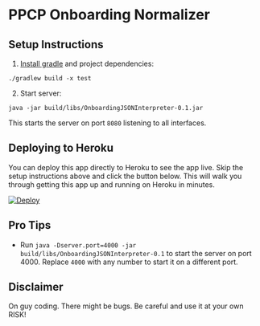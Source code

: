 # PPCP Onboarding Normalizer





## Setup Instructions

1. [Install gradle](https://docs.gradle.org/current/userguide/installation.html) and project dependencies:

  ```
  ./gradlew build -x test
  ```

2. Start server:

  ```
  java -jar build/libs/OnboardingJSONInterpreter-0.1.jar
  ```

  This starts the server on port `8080` listening to all interfaces.

## Deploying to Heroku

You can deploy this app directly to Heroku to see the app live. Skip the setup instructions above and click the button below. This will walk you through getting this app up and running on Heroku in minutes.

[![Deploy](https://www.herokucdn.com/deploy/button.svg)](https://heroku.com/deploy?template=https://github.com/zcratx/PPCP-Onboarding)

## Pro Tips

* Run `java -Dserver.port=4000 -jar build/libs/OnboardingJSONInterpreter-0.1` to start the server on port 4000. Replace `4000` with any number to start it on a different port.

## Disclaimer

On guy coding. There might be bugs. Be careful and use it at your own RISK!
